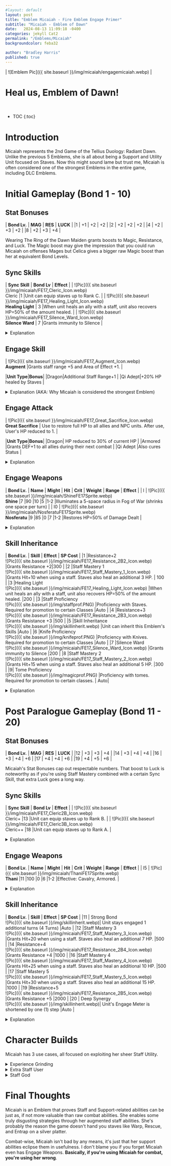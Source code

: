```yaml
---
#layout: default
layout: post
title: "Emblem Micaiah - Fire Emblem Engage Primer"
subtitle: "Micaiah - Emblem of Dawn"
date:   2024-08-13 11:09:18 -0400
categories: jekyll Cat2
permalink: "/Emblems/Micaiah"
backgroundcolor: feba32

author: "Bradley Harris"
published: true
---
```


| ![Emblem Pic]({{ site.baseurl }}/img/micaiah/engagemicaiah.webp) |

 <h1> <div class="evocation"> Heal us, Emblem of Dawn! </div> </h1>
<br>


* TOC
{:toc}





# **Introduction**
Micaiah represents the 2nd Game of the Tellius Duology: Radiant Dawn. Unlike the previous 5 Emblems, she is all about being a Support and Utility Unit focused on Staves. Now this might sound lame but trust me, Micaiah is often considered one of the strongest Emblems in the entire game, including DLC Emblems. 

# **Initial Gameplay (Bond 1 - 10)** 

## Stat Bonuses

| **Bond Lv.** | **MAG** | **RES** | **LUCK** |
|1  | +1 | +2 | +2 |
|2  | +2 | +2 | +2 |
|4  | +2 | +3 | +2 |
|8  | +2 | +3 | +4 |

Wearing The Ring of the Dawn Maiden grants boosts to Magic, Resistance, and Luck. The Magic boost may give the impression that you could run Micaiah on offenses Mages but Celica gives a bigger raw Magic boost than her at equivalent Bond Levels.

## Sync Skills


| **Sync Skill** | **Bond Lv** | **Effect** |
| ![Pic]({{ site.baseurl }}/img/micaiah/FE17_Cleric_Icon.webp) <br> Cleric |1  |Unit can equip staves up to Rank C.  | 
| ![Pic]({{ site.baseurl }}/img/micaiah/FE17_Healing_Light_Icon.webp) <br> **Healing Light** | 3 |When unit heals an ally with a staff, unit also recovers HP=50% of the amount healed.  |
| ![Pic]({{ site.baseurl }}/img/micaiah/FE17_Silence_Ward_Icon.webp) <br> **Silence Ward** | 7 |Grants immunity to Silence  |

<details>
<summary> Explanation </summary>

<b>Cleric</b> is Micaiah's trademark Sync Skill in the same vein as Marth's Perceptive and Roy's Hold Out. However, the major difference here is that Cleric is NOT inheritable (hence why it isn't bolded), and for good reason. The ability for any Unit regardless of Class to use Staves would be incredibly broken on certain units. Now that Rank C limitation might sound like a letdown but the number of Staves in Engage at Rank C and below is quite a lot, including useful Staves like <b>Obstruct, Restore, Rewarp, Physic, Freeze, and Silence</b>. This is especially useful on Alear as they have access to the Convoy mid-battle and thus can pull out Staves to either assist your allies or hinder your enemies. Cleric means that even at Bond 1, Micaiah turns her wearer into a versatile Staff User and a lot of characters in Engage who aren't dedicated Mages have decent Magic Stats and Growths. <br><br>

<b>Healing Light</b> solves the long-standing issue in Fire Emblem where Staff Users not being able to heal themselves. I recommend spreading this skill around to your primary and even secondary Healers so they don't have to worry about keeping their HP topped off. This is also useful on Qi-Adepts Staff Class like Martial Monk/Master as their Chain Guard ability requires them to be at full HP. <br><br>

Lastly, we have <b>Silence Ward</b> which is simple but effective. Silence like in many RPGs prevents anyone afflicted from using magic or staves which can be quite a pain if one of your Mages or Healers is affected by it. Definitely try and spread this around to your dedicated Mages and Healers so they don't have to worry about being locked out of the fight for a couple of turns.

</details>


 
## Engage Skill

| ![Pic]({{ site.baseurl }}/img/micaiah/FE17_Augment_Icon.webp) <br> **Augment** |Grants staff range +5 and Area of Effect +1. |


|**Unit Type**|**Bonus**|
|Dragon|Additional Staff Range+1 |
|Qi Adept|+20% HP healed by Staves |

<details>
<summary> Explanation (AKA: Why Micaiah is considered the strongest Emblem) </summary>

Micaiah's Engage Form is one of the best in the game and <b>Augment</b> is only one of two reasons it is. What this skill means when it says Staves have "area-of-effect+1" is that staves now affect a cross/plus-shaped area, allowing healing staves to have an AOE effect for healing multiple units. The Range+5 means that normal staves like Heal and Mend become Physic and it increases the range of Staves like Physic. <br><br>

However, Augment isn't limited to healing staves, it works on ALL staves. So you can have AOE versions of debilitating staves like Silence, Freeze, Entrap, and Obstruct at extended ranges. <b>Augmented Entrap</b> is especially great as it allows you to pull up to 5 enemies out of position, breaking their formation and making it easier for your army to kill them because they'll be separated from their allies. But the fun doesn't stop there, we're just getting started. <br><br>

Augment is at its most powerful (read: broken) when paired with mobility staves like <b>Warp, Rewarp, and Rescue</b>. With these staves, you can teleport up to 5 members of your army halfway across the map. When you get the Dancer of this game, you can have them refresh Micaiah's user and have them use Augmented Rescue to teleport 5 more members of your army toward the others. <br><br>

I cannot stress how insanely powerful this is. The ability to teleport your entire army across the map in a single turn can trivialize some chapters, especially if you know what you're doing. The only downside of Augment is that you can only use it for 3/4 Turns at a time. <br><br>

I'm not going to say much about the Class Bonuses because when the base effect of a Skill is this good, who needs them? 

</details>



## Engage Attack

| ![Pic]({{ site.baseurl }}/img/micaiah/FE17_Great_Sacrifice_Icon.webp) <br> **Great Sacrifice** | Use to restore full HP to all allies and NPC units. After use, User's HP reduced to 1. |

|**Unit Type**|**Bonus**|
|Dragon| HP reduced to 30% of current HP |
|Armored |Grants DEF+1 to all allies during their next combat |
|Qi Adept |Also cures Status |


<details>
<summary> Explanation </summary>

<b>Great Sacrifice (GS)</b> continues the trend of proving Support abilities can be completely broken. A full heal that covers the entire map for both your allies and NPCs (Green Units) would be good enough. That penalty of reducing the user's HP to 1 isn't that much of a danger because you'll likely use GS out of range from enemies who could finish you off and Micaiah's wearer has Healing Light to get them healthy again. However, the other awesome thing about GS is that it gives <b>A LOT OF EXPERIENCE</b>.<br><br>

How GS works is that it calculates the EXP gained based on how many units were healed by it. If your entire army was healed by GS, no matter how little the amount, that's basically a free Level Up. Engage is a game that discourages level grinding through various means but GS is one of the few ways of grinding in this game. Stick Micaiah on a low-level unit and watch their level skyrocket as they use GS.<br><br>

Like Augment, the Unit Bonuses aren't worth talking about that much because the base effect and EXP gain of GS is just that good.

</details>


## Engage Weapons 

| **Bond Lv.** | **Name** | **Might** | **Hit** | **Crit** | **Weight** | **Range** | **Effect** |
| l | ![Pic]({{ site.baseurl }}/img/micaiah/ShineFE17Sprite.webp) <br> **Shine** |7  |90  |10  |5  |1-2  |Illuminates a 5-space radius in Fog of War (shrinks one space per turn) |
| l0 | ![Pic]({{ site.baseurl }}/img/micaiah/NosferatuFE17Sprite.webp) <br> **Nosferatu** |9  |85  |0  |7  |1-2  |Restores HP=50% of Damage Dealt |

<details>
<summary> Explanation </summary>

<b>Shine</b> is basically an Illume/Torch in weapon form. It lights up a 5-space diamond-shaped area in Fog of War. In Fire Emblem, Fog of War is a mechanic that covers the battlefield in darkness where the only thing you can see is the terrain and not the enemies. Having the ability to light up this darkness at will sounds nice but the issue with Shine is that Fog of War Maps are rare in Engage. There are only 3 in the Main Story (one of which Micaiah is unavailable) and FoW Skirmishes are random. Other than that it has decent stats.<br><br>

<b>Nosferatu</b> simply drains the enemy of their HP which can be nice as a way of getting Micaiah's wearer healthy after using Great Sacrifice. However, if you (somehow) managed to inherit Hold Out from Roy, Nosteratu is a good way to keep your unit above the HP threshold required for it to activate. <br><br>

While Micaiah's Engage Weapons aren't bad by any means, Micaiah is designed to be a support unit, not a combat unit. A turn you spend attacking with Micaiah's Engage Weapons is a turn you're not spending using Augment or Great Sacrifice.

</details>



## Skill Inheritance 

| **Bond Lv.** | **Skill** | **Effect** | **SP Cost** |
|1 |Resistance+2 <br> ![Pic]({{ site.baseurl }}/img/micaiah/FE17_Resistance_2B2_Icon.webp) |Grants Resistance +2|300 |
|2 |Staff Mastery 1 <br> ![Pic]({{ site.baseurl }}/img/micaiah/FE17_Staff_Mastery_1_Icon.webp) |Grants Hit+10 when using a staff. Staves also heal an additional 3 HP. | 100 |
|3 |Healing Light <br> ![Pic]({{ site.baseurl }}/img/micaiah/FE17_Healing_Light_Icon.webp) |When unit heals an ally with a staff, unit also recovers HP=50% of the amount healed.  |200 |
|3 |Staff Proficiency <br> ![Pic]({{ site.baseurl }}/img/staffprof.PNG) |Proficiency with Staves. Required for promotion to certain Classes |Auto |
|4 |Resistance+3 <br> ![Pic]({{ site.baseurl }}/img/micaiah/FE17_Resistance_2B3_Icon.webp) |Grants Resistance +3 |500 |
|5 |Skill Inheritance <br> ![Pic]({{ site.baseurl }}/img/skillinherit.webp) |Unit can inherit this Emblem's Skills |Auto |
|6 |Knife Proficiency <br> ![Pic]({{ site.baseurl }}/img/knifeprof.PNG) |Proficiency with Knives. Required for promotion to certain Classes |Auto |
|7 |Silence Ward <br> ![Pic]({{ site.baseurl }}/img/micaiah/FE17_Silence_Ward_Icon.webp) |Grants immunity to Silence |200 |
|8 |Staff Mastery 2 <br> ![Pic]({{ site.baseurl }}/img/micaiah/FE17_Staff_Mastery_2_Icon.webp) |Grants Hit+15 when using a staff. Staves also heal an additional 5 HP. |300 |
|9| Tome Proficiency <br> ![Pic]({{ site.baseurl }}/img/magicprof.PNG) |Proficiency with tomes. Required for promotion to certain classes. | Auto|

<details>
<summary> Explanation </summary>

Contrasting Emblems whose Skill Inheritance was some mix of dirt cheap and stupidly expensive (especially Roy) Micaiah's Skill Inheritance is dirt cheap across the board. As stated before, Cleric is not inheritable. <br><br>

<b>Silence Ward</b> and <b>Healing Light</b> are especially useful for your dedicated magic users. While you might not have the room to always have these equipped, it's always nice to have the option based on the current map. I recommend having Silence Ward on your main staff user so they will always be able use Restore to cure your other magic users of Silence. <br><br>

Micaiah's Weapon Skill <b>Staff Mastery</b> might sound odd but that Hit+ bonus affects status staves (Silence, Fracture, etc) which have hit rates. These skills combined with another inheritable skill from a later Emblem, can ensure your status staves almost never miss. If you want to combine Micaiah's Augment with Status Staves, I recommend inheriting a Staff Mastery Skill onto them to boost your chances of success as that Hit+10/15 goes a long way. <br><br>

Her Stat Skill <b>Resistance+</b> might seem like a way to patch up Armored Unit's main weakness to Magic but that's more impractical than it seems as Armored Units have such low Resistance combined with low Speed that Mages routinely double them which would render any boost to Resistance pointless. <br><br>

For Proficiencies, Micaiah gives 3, a rarity for any (Non-DLC) Emblem not named Leif. She grants <b>Staves, Knives, and Tomes</b>. Micaiah and Leif are the only two Base Game Emblems to grant Staff Proficiency and Micaiah gives it much earlier at Bond 3 compared to Leif at Bond 6 so Micaiah is the cheaper option to get this from. Tome Proficiency is nice but you can get it earlier from Celica. Knife Proficiency might seem out of place as Micaiah isn't even a physical-based Emblem but it's a reference to her home game where 1) Knives were their own separate Weapon Type and 2) Her closest confidant Sothe used Knives as his primary weapon.

</details>

 



# **Post Paralogue Gameplay (Bond 11 - 20)** 

## Stat Bonuses

| **Bond Lv.** | **MAG** | **RES** | **LUCK** |
|12  | +3 | +3 | +4 |
|14  | +3 | +4 | +4 |
|16  | +3 | +4 | +6 |
|17  | +4 | +4 | +6 |
|19  | +4 | +5 | +6 |

Micaiah's Stat Bonuses cap out respectable numbers. That boost to Luck is noteworthy as if you're using Staff Mastery combined with a certain Sync Skill, that extra Luck goes a long way. 


## Sync Skills

| **Sync Skill** | **Bond Lv** | **Effect** |
| ![Pic]({{ site.baseurl }}/img/micaiah/FE17_Cleric2B_Icon.webp) <br> Cleric+ |13  |Unit can equip staves up to Rank B.  | 
| ![Pic]({{ site.baseurl }}/img/micaiah/FE17_Cleric3B_Icon.webp) <br> Cleric++ |18  |Unit can equip staves up to Rank A.  | 

<details>
<summary> Explanation </summary>

Like Roy and his Hold Out, Micaiah only gets upgrades to her signature skill at higher bond levels. <b>Cleric+</b> enables non-Staff focused units to have a Staff Rank high enough to use Warp, Rewarp, and Rescue combined with Augment for mass teleportation shenanigans. <b>Cleric++</b> allows any Unit at Bond 18 with Micaiah to use EVERY Staff in the game except the S-Rank one. Do remember that Cleric+ and Cleric++ cannot be inherited. They are exclusive to Micaiah and her current wearer.

</details>



## Engage Weapons 

| **Bond Lv.** | **Name** | **Might** | **Hit** | **Crit** | **Weight** | **Range** | **Effect** |
| l5 | ![Pic]({{ site.baseurl }}/img/micaiah/ThaniFE17Sprite.webp) <br> **Thani** |11  |100  |0  |6  |1-2  |Effective: Cavalry, Armored. |


<details>
<summary> Explanation </summary>

Alas, we come to one of my favorite Weapons in all of Fire Emblem. The <b>Tactical Horse and Armor Nuking Incantation</b>. Codenamed: <b>Thani</b>. It has decent stats across the board and while it's a bit weaker than Celica's Ragnarok, it is nowhere near as heavy so most units won't have trouble doubling with this. The Armored Effective is incredibly useful as I've stated before, Armored Units in Engage have horrendous Resistance stats, making Magic their main weakness. So having a tome that effectively has <b>33 Might</b> against them means that like in Micaiah's home game, Armored Units aren't surviving 2 hits from this thing. While I recommend using Micaiah primarily as a support unit, if there's an Armored Enemy that no one else can kill, then give a good dose of Thani to wipe them off the map.

</details>




## Skill Inheritance

| **Bond Lv.** | **Skill** | **Effect** | **SP Cost** |
|11 | Strong Bond <br> ![Pic]({{ site.baseurl }}/img/skillinherit.webp)| Unit stays engaged 1 additional turns (4 Turns) |Auto |
|12 |Staff Mastery 3 <br> ![Pic]({{ site.baseurl }}/img/micaiah/FE17_Staff_Mastery_3_Icon.webp) |Grants Hit+20 when using a staff. Staves also heal an additional 7 HP. |500 |
|14 |Resistance+4 <br> ![Pic]({{ site.baseurl }}/img/micaiah/FE17_Resistance_2B4_Icon.webp) |Grants Resistance +4 |1000 |
|16 |Staff Mastery 4 <br> ![Pic]({{ site.baseurl }}/img/micaiah/FE17_Staff_Mastery_4_Icon.webp) |Grants Hit+25 when using a staff. Staves also heal an additional 10 HP. |500 |
|17 |Staff Mastery 5 <br> ![Pic]({{ site.baseurl }}/img/micaiah/FE17_Staff_Mastery_5_Icon.webp) |Grants Hit+30 when using a staff. Staves also heal an additional 15 HP. |1000 |
|19 |Resistance+5 <br> ![Pic]({{ site.baseurl }}/img/micaiah/FE17_Resistance_2B5_Icon.webp) |Grants Resistance +5 |2000 |
|20 | Deep Synergy <br> ![Pic]({{ site.baseurl }}/img/skillinherit.webp)| Unit's Engage Meter is shortened by one (1) step |Auto |

<details>
<summary> Explanation </summary>

There isn't much to Micaiah's higher-level inheritance as it's pretty lacklustre, mainly because Cleric and its upgrades are not inheritable. The only skills worth anything here are the higher levels of Staff Mastery which are pretty reasonably priced as that +15 HP bonus to healing can turn even mediocre healers into great ones. Despite this, I still recommend completing Micaiah's Paralogue, even if the prize isn't all that great.

</details>




# **Character Builds**
Micaiah has 3 use cases, all focused on exploiting her sheer Staff Utility. 

<details>
<summary> Experience Grinding </summary>
    Micaiah is one of the few ways to level grind in Engage and that's via spamming Great Sacrifice. If you want to get the most mileage out of this, you are going to need help from two other Emblems you receive later in the game. The Emblem from the Ring of the Crux of Fate lets you create Fire tiles which damage your allies so Micaiah's user can heal them for free EXP. The Emblem from the Ring of the Instructor has a Sync Skill that boosts the EXP gained by adjacent allies. 


</details>

<details>
<summary> Extra Staff User </summary>

If you're on a Map with limited deployment slots and need an additional healer, it may be worth considering putting Micaiah on someone. Even at Bond 1, Cleric will still allow them access to most healing staves. My personal favorite way of doing this is putting Micaiah on a Mage Knight or Griffin Knights since they have great combat ability so adding Micaiah's Staff Utlity on top of that makes for a versatile unit. 

</details>

<details>
<summary> Staff God </summary>
If you want to go all in on Micaiah's Staff Utility, I'd recommend using her on Classes who already wield staves naturally. Most Staff wielding classes in Engage (with the exception of Griffin Knights and Royal Knights) have a default Staff Rank of at least B. This means even at Bond 1, they can still perform most of the tricks with Augment such as mass teleportation. Staff users in Engage are already incredibly useful but Micaiah elevates them to God Status. 


</details>


# **Final Thoughts** <br>
Micaiah is an Emblem that proves Staff and Support-related abilities can be just as, if not more valuable than raw combat abilities. She enables some truly disgusting strategies through her augmented staff abilities. She's probably the reason the game doesn't hand you staves like Warp, Rescue, and Entrap on a silver platter. 

Combat-wise, Micaiah isn't bad by any means, it's just that her support abilities eclipse them in usefulness. I don't blame you if you forget Micaiah even has Engage Weapons. **Basically, if you're using Micaiah for combat, you're using her wrong**. 